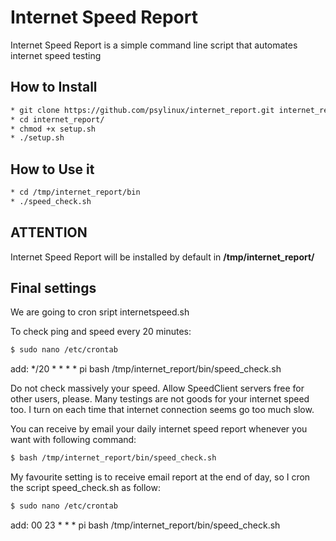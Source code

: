 # Internet Speed Report
Internet Speed Report is a simple command line script that automates internet speed testing

## How to Install
```bash
* git clone https://github.com/psylinux/internet_report.git internet_report
* cd internet_report/
* chmod +x setup.sh
* ./setup.sh
```

## How to Use it
```bash
* cd /tmp/internet_report/bin
* ./speed_check.sh
```

## ATTENTION
Internet Speed Report will be installed by default in **/tmp/internet_report/**


## Final settings
We are going to cron sript internetspeed.sh

To check ping and speed every 20 minutes:
```bash
$ sudo nano /etc/crontab
```
add:
*/20 * * * * pi bash /tmp/internet_report/bin/speed_check.sh

Do not check massively your speed. Allow SpeedClient servers free for other users, please.
Many testings are not goods for your internet speed too. I turn on each time that internet connection seems go too much slow.

You can receive by email your daily internet speed report whenever you want with following command:
```bash
$ bash /tmp/internet_report/bin/speed_check.sh
```
My favourite setting is to receive email report at the end of day, so I cron the script speed_check.sh as follow:
```bash
$ sudo nano /etc/crontab
```
add:
00 23 * * * pi bash /tmp/internet_report/bin/speed_check.sh